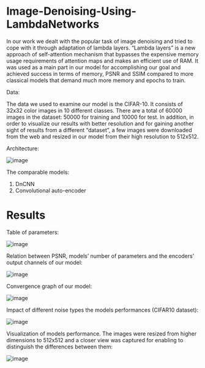 # Image-Denoising-Using-LambdaNetworks
In our work we dealt with the popular task of image denoising and tried to cope with it through adaptation of lambda layers. “Lambda layers” is a new approach of self-attention mechanism that bypasses the expensive memory usage requirements of attention maps and makes an efficient use of RAM. It was used as a main part in our model for accomplishing our goal and achieved success in terms of memory, PSNR and SSIM compared to more classical models that demand much more memory and epochs to train. 


Data:

The data we used to examine our model is the CIFAR-10. It consists of 32x32 color images in 10 different classes. There are a total of 60000 images in the dataset: 50000 for training and 10000 for test. In addition, in order to visualize our results with better resolution and for gaining another sight of results from a different “dataset”, a few images were downloaded from the web and resized in our model from their high resolution to 512x512. 


Architecture:

![image](https://user-images.githubusercontent.com/78099481/109872200-c4847e00-7c74-11eb-978f-44bc0ec44af1.png)


The comparable models:
1. DnCNN
2. Convolutional auto-encoder

# Results 
Table of parameters:

![image](https://user-images.githubusercontent.com/78099481/109872994-d3b7fb80-7c75-11eb-90b0-0a7ad6c443a0.png)




Relation between PSNR, models’ number of parameters and the encoders’ output channels of our model:

![image](https://user-images.githubusercontent.com/78099481/109872573-4674a700-7c75-11eb-8039-a700175908d8.png)




Convergence graph of our model:

![image](https://user-images.githubusercontent.com/78099481/109872711-7754dc00-7c75-11eb-9d36-d528f276599b.png)




Impact of different noise types the models performances (CIFAR10 dataset):

![image](https://user-images.githubusercontent.com/78099481/109872815-9bb0b880-7c75-11eb-8366-39d4cd264ed4.png)




Visualization of models performance. The images were resized from higher dimensions to 512x512 and a closer view was captured for enabling to distinguish the differences between them:

![image](https://user-images.githubusercontent.com/78099481/109872875-aec38880-7c75-11eb-96dc-f27466213d88.png)



